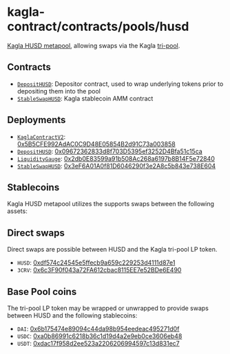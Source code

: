 # kagla-contract/contracts/pools/husd

[Kagla HUSD metapool](https://www.kagla.finance/husd), allowing swaps via the Kagla [tri-pool](../3pool).

## Contracts

* [`DepositHUSD`](DepositHUSD.vy): Depositor contract, used to wrap underlying tokens prior to depositing them into the pool
* [`StableSwapHUSD`](StableSwapHUSD.vy): Kagla stablecoin AMM contract

## Deployments

* [`KaglaContractV2`](../../tokens/KaglaTokenV2.vy): [0x5B5CFE992AdAC0C9D48E05854B2d91C73a003858](https://etherscan.io/address/0x5B5CFE992AdAC0C9D48E05854B2d91C73a003858)
* [`DepositHUSD`](DepositHUSD.vy): [0x09672362833d8f703D5395ef3252D4Bfa51c15ca](https://etherscan.io/address/0x09672362833d8f703D5395ef3252D4Bfa51c15ca)
* [`LiquidityGauge`](../../gauges/LiquidityGauge.vy): [0x2db0E83599a91b508Ac268a6197b8B14F5e72840](https://etherscan.io/address/0x2db0E83599a91b508Ac268a6197b8B14F5e72840)
* [`StableSwapHUSD`](StableSwapHUSD.vy): [0x3eF6A01A0f81D6046290f3e2A8c5b843e738E604](https://etherscan.io/address/0x3eF6A01A0f81D6046290f3e2A8c5b843e738E604)

## Stablecoins

Kagla HUSD metapool utilizes the supports swaps between the following assets:

## Direct swaps

Direct swaps are possible between HUSD and the Kagla tri-pool LP token.

* `HUSD`: [0xdf574c24545e5ffecb9a659c229253d4111d87e1](https://etherscan.io/address/0xdf574c24545e5ffecb9a659c229253d4111d87e1)
* `3CRV`: [0x6c3F90f043a72FA612cbac8115EE7e52BDe6E490](https://etherscan.io/address/0x6c3F90f043a72FA612cbac8115EE7e52BDe6E490)

## Base Pool coins

The tri-pool LP token may be wrapped or unwrapped to provide swaps between HUSD and the following stablecoins:

* `DAI`: [0x6b175474e89094c44da98b954eedeac495271d0f](https://etherscan.io/address/0x6b175474e89094c44da98b954eedeac495271d0f)
* `USDC`: [0xa0b86991c6218b36c1d19d4a2e9eb0ce3606eb48](https://etherscan.io/address/0xa0b86991c6218b36c1d19d4a2e9eb0ce3606eb48)
* `USDT`: [0xdac17f958d2ee523a2206206994597c13d831ec7](https://etherscan.io/address/0xdac17f958d2ee523a2206206994597c13d831ec7)
